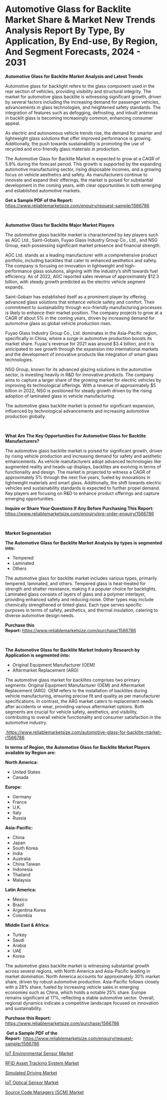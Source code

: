 <p><h1>Automotive Glass for Backlite Market Share & Market New Trends Analysis Report By Type, By Application, By End-use, By Region, And Segment Forecasts, 2024 - 2031</h1></p><p><strong>Automotive Glass for Backlite Market Analysis and Latest Trends</strong></p>
<p><p>Automotive glass for backlight refers to the glass component used in the rear section of vehicles, providing visibility and structural integrity. The market for automotive glass backlite is witnessing significant growth, driven by several factors including the increasing demand for passenger vehicles, advancements in glass technologies, and heightened safety standards. The integration of features such as defogging, defrosting, and inbuilt antennas in backlit glass is becoming increasingly common, enhancing consumer appeal.</p><p>As electric and autonomous vehicle trends rise, the demand for smarter and lightweight glass solutions that offer improved performance is growing. Additionally, the push towards sustainability is promoting the use of recycled and eco-friendly glass materials in production.</p><p>The Automotive Glass for Backlite Market is expected to grow at a CAGR of 5.9% during the forecast period. This growth is supported by the expanding automotive manufacturing sector, rising disposable incomes, and a growing focus on vehicle aesthetics and safety. As manufacturers continue to innovate and expand their offerings, the market is poised for substantial development in the coming years, with clear opportunities in both emerging and established automotive markets.</p></p>
<p><strong>Get a Sample PDF of the Report:&nbsp;</strong> <a href="https://www.reliablemarketsize.com/enquiry/request-sample/1566786">https://www.reliablemarketsize.com/enquiry/request-sample/1566786</a></p>
<p>&nbsp;</p>
<p><strong>Automotive Glass for Backlite Major Market Players</strong></p>
<p><p>The automotive glass backlite market is characterized by key players such as AGC Ltd., Saint-Gobain, Fuyao Glass Industry Group Co., Ltd., and NSG Group, each possessing significant market presence and financial strength.</p><p>AGC Ltd. stands as a leading manufacturer with a comprehensive product portfolio, including backlites that cater to enhanced aesthetics and safety. The company is focusing on innovation in lightweight and high-performance glass solutions, aligning with the industry’s shift towards fuel efficiency. As of 2022, AGC reported sales revenue of approximately $12.3 billion, with steady growth predicted as the electric vehicle segment expands.</p><p>Saint-Gobain has established itself as a prominent player by offering advanced glass solutions that enhance vehicle safety and comfort. Their commitment to sustainability through eco-friendly manufacturing processes is likely to enhance their market position. The company projects to grow at a CAGR of about 5% in the coming years, driven by increasing demand for automotive glass as global vehicle production rises.</p><p>Fuyao Glass Industry Group Co., Ltd. dominates in the Asia-Pacific region, specifically in China, where a surge in automotive production boosts its market share. Fuyao's revenue for 2021 was around $3.4 billion, and it is anticipated to see growth through the expansion into international markets and the development of innovative products like integration of smart glass technologies.</p><p>NSG Group, known for its advanced glazing solutions in the automotive sector, is investing heavily in R&D for innovative products. The company aims to capture a larger share of the growing market for electric vehicles by improving its technological offerings. With a revenue of approximately $5 billion in 2022, NSG is positioned for steady growth driven by the rising adoption of laminated glass in vehicle manufacturing.</p><p>The automotive glass backlite market is poised for significant expansion, influenced by technological advancements and increasing automotive production globally.</p></p>
<p>&nbsp;</p>
<p><strong>What Are The Key Opportunities For Automotive Glass for Backlite Manufacturers?</strong></p>
<p><p>The automotive glass backlite market is poised for significant growth, driven by rising vehicle production and increasing demand for safety and aesthetic enhancements. As vehicle manufacturers adopt advanced technologies like augmented reality and heads-up displays, backlites are evolving in terms of functionality and design. The market is projected to witness a CAGR of approximately 5% through the next five years, fueled by innovations in lightweight materials and smart glass. Additionally, the shift towards electric vehicles and sustainability standards is expected to further propel demand. Key players are focusing on R&D to enhance product offerings and capture emerging opportunities.</p></p>
<p><strong>Inquire or Share Your Questions If Any Before Purchasing This Report:</strong> <a href="https://www.reliablemarketsize.com/enquiry/pre-order-enquiry/1566786">https://www.reliablemarketsize.com/enquiry/pre-order-enquiry/1566786</a></p>
<p>&nbsp;</p>
<p><strong>Market Segmentation</strong></p>
<p><strong>The Automotive Glass for Backlite Market Analysis by types is segmented into:</strong></p>
<p><ul><li>Tempered</li><li>Laminated</li><li>Others</li></ul></p>
<p><p>The automotive glass for backlite market includes various types, primarily tempered, laminated, and others. Tempered glass is heat-treated for strength and shatter resistance, making it a popular choice for backlights. Laminated glass consists of layers of glass and a polymer interlayer, providing enhanced safety and reducing noise. Other types may include chemically strengthened or tinted glass. Each type serves specific purposes in terms of safety, aesthetics, and thermal insulation, catering to diverse automotive design needs.</p></p>
<p><strong>Purchase this Report:&nbsp;</strong><a href="https://www.reliablemarketsize.com/purchase/1566786">https://www.reliablemarketsize.com/purchase/1566786</a></p>
<p>&nbsp;</p>
<p><strong>The Automotive Glass for Backlite Market Industry Research by Application is segmented into:</strong></p>
<p><ul><li>Original Equipment Manufacturer (OEM)</li><li>Aftermarket Replacement (ARG)</li></ul></p>
<p><p>The automotive glass market for backlites comprises two primary segments: Original Equipment Manufacturer (OEM) and Aftermarket Replacement (ARG). OEM refers to the installation of backlites during vehicle manufacturing, ensuring precise fit and quality as per manufacturer specifications. In contrast, the ARG market caters to replacement needs after accidents or wear, providing various aftermarket options. Both segments are crucial for vehicle safety, aesthetics, and visibility, contributing to overall vehicle functionality and consumer satisfaction in the automotive industry.</p></p>
<p><a href="https://www.reliablemarketsize.com/automotive-glass-for-backlite-market-r1566786">&nbsp;https://www.reliablemarketsize.com/automotive-glass-for-backlite-market-r1566786</a></p>
<p><strong>In terms of Region, the Automotive Glass for Backlite Market Players available by Region are:</strong></p>
<p>
    <p> <strong> North America: </strong>
        <ul>
            <li>United States</li>
            <li>Canada</li>
        </ul>
        </p> 
    <p> <strong> Europe: </strong>
        <ul>
            <li>Germany</li>
            <li>France</li>
            <li>U.K.</li>
            <li>Italy</li>
            <li>Russia</li>
        </ul>
        </p> 
    <p> <strong> Asia-Pacific: </strong>
        <ul>
            <li>China</li>
            <li>Japan</li>
            <li>South Korea</li>
            <li>India</li>
            <li>Australia</li>
            <li>China Taiwan</li>
            <li>Indonesia</li>
            <li>Thailand</li>
            <li>Malaysia</li>
        </ul>
        </p> 
    <p> <strong> Latin America: </strong>
        <ul>
            <li>Mexico</li>
            <li>Brazil</li>
            <li>Argentina Korea</li>
            <li>Colombia</li>
        </ul>
        </p> 
    <p> <strong> Middle East & Africa: </strong>
        <ul>
            <li>Turkey</li>
            <li>Saudi</li>
            <li>Arabia</li>
            <li>UAE</li>
            <li>Korea</li>
        </ul>
    </p>
    </p>
<p><p>The automotive glass backlite market is witnessing substantial growth across several regions, with North America and Asia-Pacific leading in market domination. North America accounts for approximately 30% market share, driven by robust automotive production. Asia-Pacific follows closely with a 28% share, fueled by increasing vehicle sales in emerging economies such as China, which holds a notable 25% share. Europe remains significant at 17%, reflecting a stable automotive sector. Overall, regional dynamics indicate a competitive landscape focused on innovation and sustainability.</p></p>
<p><strong>Purchase this Report: </strong><a href="https://www.reliablemarketsize.com/purchase/1566786">https://www.reliablemarketsize.com/purchase/1566786</a></p>
<p>&nbsp;<strong>Get a Sample PDF of the Report:&nbsp;&nbsp;</strong><a href="https://www.reliablemarketsize.com/enquiry/request-sample/1566786">https://www.reliablemarketsize.com/enquiry/request-sample/1566786</a></p>
<p><strong></strong></p>
<p><p><a href="https://medium.com/@marcelefueye/market-leaders-and-laggards-global-iot-environmental-sensor-market-trends-and-forecast-2024-2031-ca229151a880?postPublishedType=repub">IoT Environmental Sensor Market</a></p><p><a href="https://www.linkedin.com/pulse/global-rfid-asset-tracking-system-market-opportunities-q5ylc">RFID Asset Tracking System Market</a></p><p><a href="https://issuu.com/reportprime-2/docs/simulated-driving-market-size-2030._9bc8eed90e8f09">Simulated Driving Market</a></p><p><a href="https://medium.com/@marcelefueye/global-iot-optical-sensor-industry-research-report-competitive-landscape-market-size-regional-12005c381bed">IoT Optical Sensor Market</a></p><p><a href="https://issuu.com/reportprime-2/docs/source-code-managers-scm-market-siz_a768c74bafcaab">Source Code Managers (SCM) Market</a></p></p>